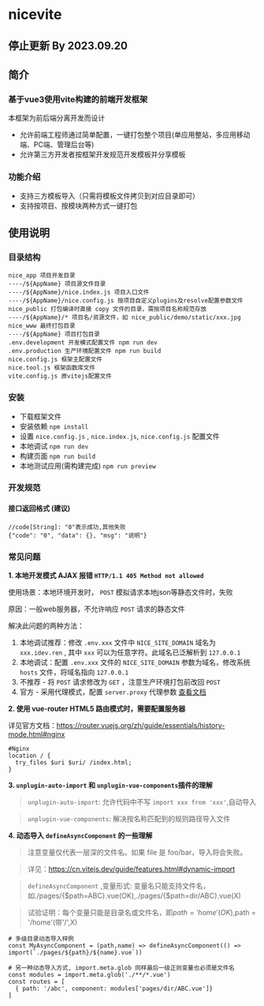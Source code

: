 # nicevite

## 停止更新 By 2023.09.20

## 简介

### 基于vue3使用vite构建的前端开发框架

本框架为前后端分离开发而设计

- 允许前端工程师通过简单配置，一键打包整个项目(单应用整站，多应用移动端、PC端、管理后台等)
- 允许第三方开发者按框架开发规范开发模板并分享模板

### 功能介绍

* 支持三方模板导入（只需将模板文件拷贝到对应目录即可）
* 支持按项目、按模块两种方式一键打包

## 使用说明

### 目录结构

```
nice_app 项目开发目录
----/${AppName} 项目源文件目录
----/${AppName}/nice.index.js 项目入口文件
----/${AppName}/nice.config.js 按项目自定义plugins及resolve配置参数文件
nice_public 打包编译时直接 copy 文件的目录，需按项目名称规范存放
----/${AppName}/* 项目名/资源文件，如 nice_public/demo/static/xxx.jpg
nice_www 最终打包目录
----/${AppName} 项目打包目录
.env.development 开发模式配置文件 npm run dev
.env.production 生产环境配置文件 npm run build
nice.config.js 框架主配置文件
nice.tool.js 框架函数库文件
vite.config.js 原vitejs配置文件
```

### 安装

* 下载框架文件
* 安装依赖 `npm install`
* 设置 `nice.config.js` , `nice.index.js`, `nice.config.js` 配置文件
* 本地调试  `npm run dev`
* 构建页面 `npm run build`
* 本地测试应用(需构建完成) `npm run preview`

### 开发规范

#### 接口返回格式 (建议)

```
//code[String]: "0"表示成功,其他失败
{"code": "0", "data": {}, "msg": "说明"}
```

### 常见问题

**1. 本地开发模式 AJAX 报错 `HTTP/1.1 405 Method not allowed`**

使用场景：本地环境开发时， `POST` 模拟请求本地json等静态文件时，失败

原因：一般web服务器，不允许响应 `POST` 请求的静态文件

解决此问题的两种方法：

1. 本地调试推荐：修改 `.env.xxx` 文件中 `NICE_SITE_DOMAIN` 域名为 `xxx.idev.ren` , 其中 `xxx` 可以为任意字符。此域名已泛解析到 `127.0.0.1`
1. 本地调试：配置 `.env.xxx` 文件的 `NICE_SITE_DOMAIN` 参数为域名，修改系统 `hosts` 文件，将域名指向 `127.0.0.1`
2. 不推荐 - 将 `POST` 请求修改为 `GET` ，注意生产环境打包前改回 `POST`
3. 官方 - 采用代理模式，配置 `server.proxy` 代理参数 [查看文档](https://cn.vitejs.dev/config/server-options.html#server-proxy)

**2. 使用 vue-router HTML5 路由模式时，需要配置服务器**

详见官方文档：<https://router.vuejs.org/zh/guide/essentials/history-mode.html#nginx>

```
#Nginx
location / {
  try_files $uri $uri/ /index.html;
}
```

**3. `unplugin-auto-import` 和 `unplugin-vue-components`插件的理解**

> `unplugin-auto-import`: 允许代码中不写 `import xxx from 'xxx'`,自动导入

> `unplugin-vue-components`: 解决按名称匹配到的规则路径导入文件

**4. 动态导入 `defineAsyncComponent` 的一些理解**

> 注意变量仅代表一层深的文件名。如果 file 是 foo/bar，导入将会失败。

> 详见：https://cn.vitejs.dev/guide/features.html#dynamic-import

> `defineAsyncComponent` ,变量形式: 变量名只能支持文件名，如./pages/{$path=ABC}.vue(OK),./pages/{$path=dir/ABC}.vue(X)

> 试验证明：每个变量只能是目录名或文件名，即$path = 'home'(OK),$path = '/home'(带'/',X)

```
# 多级目录动态导入样例
const MyAsyncComponent = (path,name) => defineAsyncComponent(() => import(`./pages/${path}/${name}.vue`))
```

```
# 另一种动态导入方式, import.meta.glob 同样最后一级正则变量也必须是文件名
const modules = import.meta.glob('./**/*.vue')
const routes = [
  { path: '/abc', component: modules['pages/dir/ABC.vue']}
]
```
